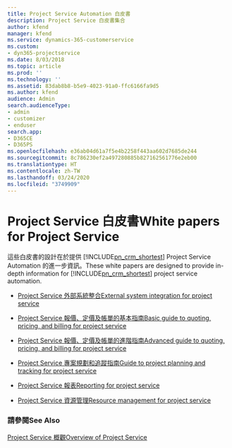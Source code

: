 ```yaml
---
title: Project Service Automation 白皮書
description: Project Service 白皮書集合
author: kfend
manager: kfend
ms.service: dynamics-365-customerservice
ms.custom:
- dyn365-projectservice
ms.date: 8/03/2018
ms.topic: article
ms.prod: ''
ms.technology: ''
ms.assetid: 83dab8b8-b5e9-4023-91a0-ffc6166fa9d5
ms.author: kfend
audience: Admin
search.audienceType:
- admin
- customizer
- enduser
search.app:
- D365CE
- D365PS
ms.openlocfilehash: e36ab04d61a7f5e4b2258f443aa602d7685de244
ms.sourcegitcommit: 8c786230ef2a497280885b827162561776e2eb00
ms.translationtype: HT
ms.contentlocale: zh-TW
ms.lasthandoff: 03/24/2020
ms.locfileid: "3749909"
---
```

# <a name="white-papers-for-project-service"></a><span data-ttu-id="83b5d-103">Project Service 白皮書</span><span class="sxs-lookup"><span data-stu-id="83b5d-103">White papers for Project Service</span></span>

<span data-ttu-id="83b5d-104">這些白皮書的設計在於提供 [!INCLUDE[pn_crm_shortest](../includes/pn-crm-shortest.md)] Project Service Automation 的進一步資訊。</span><span class="sxs-lookup"><span data-stu-id="83b5d-104">These white papers are designed to provide in-depth information for [!INCLUDE[pn_crm_shortest](../includes/pn-crm-shortest.md)] project service automation.</span></span>

-   [<span data-ttu-id="83b5d-105">Project Service 外部系統整合</span><span class="sxs-lookup"><span data-stu-id="83b5d-105">External system integration for project service</span></span>](https://go.microsoft.com/fwlink/?LinkId=825445)

-   [<span data-ttu-id="83b5d-106">Project Service 報價、定價及帳單的基本指南</span><span class="sxs-lookup"><span data-stu-id="83b5d-106">Basic guide to quoting, pricing, and billing for project service</span></span>](https://go.microsoft.com/fwlink/?LinkId=825241)

-   [<span data-ttu-id="83b5d-107">Project Service 報價、定價及帳單的進階指南</span><span class="sxs-lookup"><span data-stu-id="83b5d-107">Advanced guide to quoting, pricing, and billing for project service</span></span>](https://go.microsoft.com/fwlink/?LinkId=825242)

-   [<span data-ttu-id="83b5d-108">Project Service 專案規劃和追蹤指南</span><span class="sxs-lookup"><span data-stu-id="83b5d-108">Guide to project planning and tracking for project service</span></span>](https://go.microsoft.com/fwlink/?LinkId=825243)

-   [<span data-ttu-id="83b5d-109">Project Service 報表</span><span class="sxs-lookup"><span data-stu-id="83b5d-109">Reporting for project service</span></span>](https://go.microsoft.com/fwlink/?LinkId=825446)

-   [<span data-ttu-id="83b5d-110">Project Service 資源管理</span><span class="sxs-lookup"><span data-stu-id="83b5d-110">Resource management for project service</span></span>](https://go.microsoft.com/fwlink/?LinkId=825244)

### <a name="see-also"></a><span data-ttu-id="83b5d-111">請參閱</span><span class="sxs-lookup"><span data-stu-id="83b5d-111">See Also</span></span>
 [<span data-ttu-id="83b5d-112">Project Service 概觀</span><span class="sxs-lookup"><span data-stu-id="83b5d-112">Overview of Project Service</span></span>](../project-service/overview.md)
